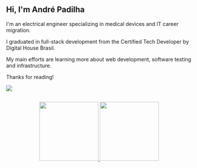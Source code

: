 ## Hi, I'm André Padilha


I'm an electrical engineer specializing in medical devices and IT career migration. 

I graduated in full-stack development from the Certified Tech Developer by Digital House Brasil.

My main efforts are learning more about web development, software testing and infrastructure.

Thanks for reading!

<div align="left">
<a href="https://www.linkedin.com/in/awpadilha/" target="_blank">
<img src="https://img.shields.io/badge/LinkedIn-0077B5?style=for-the-badge&logo=linkedin&logoColor=white" target="_blank">
                                                                                                                         
##

<div align="center">
  <a href="https://github.com/awpadilha">
  <img height="160em" src="https://github-readme-stats.vercel.app/api?username=awpadilha&show_icons=true&title_color=fff&icon_color=37aaff&text_color=f8f8f2&bg_color=171c24&count_private=true"/>
  <img height="160em" src="https://github-readme-stats.vercel.app/api/top-langs/?username=awpadilha&layout=compact&title_color=fff&text_color=f8f8f2&hide=java&bg_color=171c24"/>
</div>



  

  
 
